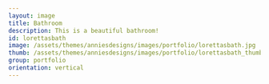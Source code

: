```yaml
---
layout: image
title: Bathroom
description: This is a beautiful bathroom!
id: lorettasbath
image: /assets/themes/anniesdesigns/images/portfolio/lorettasbath.jpg
thumb: /assets/themes/anniesdesigns/images/portfolio/lorettasbath_thumb.jpg
group: portfolio
orientation: vertical
---
```

